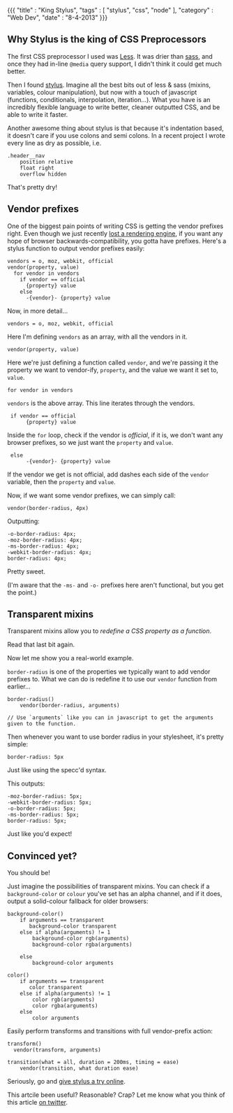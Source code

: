 {{{
    "title"    : "King Stylus",
    "tags"     : [ "stylus", "css", "node" ],
    "category" : "Web Dev",
    "date"     : "8-4-2013"
}}}

## Why Stylus is the king of CSS Preprocessors

The first CSS preprocessor I used was [Less](http://lesscss.org). It was drier than [sass](http://sass-lang.com), and once they had in-line `@media` query support, I didn't think  it could get much better.

Then I found [stylus](http://learnboost.github.com/stylus/). Imagine all the best bits out of less & sass (mixins, variables,  colour manipulation), but now with a touch of javascript (functions, conditionals, interpolation, iteration…). What you have is an incredibly flexible language to write better, cleaner outputted CSS, and be able to write it faster.

Another awesome thing about stylus is that because it's indentation based, it doesn't care if you use colons and semi colons. In a recent project I wrote every line as dry as possible, i.e.

    .header__nav
        position relative
        float right
        overflow hidden
That's pretty dry!

## Vendor prefixes

One of the biggest pain points of writing CSS is getting the vendor prefixes right. Even though we just recently [lost a rendering engine](http://my.opera.com/ODIN/blog/300-million-users-and-move-to-webkit), if you want any hope of browser backwards-compatibility, you gotta have prefixes. Here's a stylus function to output vendor prefixes easily:

    vendors = o, moz, webkit, official
    vendor(property, value)
      for vendor in vendors
        if vendor == official
          {property} value
        else
          -{vendor}- {property} value

Now, in more detail...

    vendors = o, moz, webkit, official

Here I'm defining `vendors` as an array, with all the vendors in it.

    vendor(property, value)
Here we're just defining a function called `vendor`, and we're passing it the property we want to vendor-ify, `property`, and the value we want it set to, `value`.

    for vendor in vendors
`vendors` is the above array. This line iterates through the vendors.

     if vendor == official
          {property} value
Inside the `for` loop, check if the vendor is *official*, if it is, we don't want any browser prefixes, so we just want the `property` and `value`.

     else
          -{vendor}- {property} value
If the vendor we get is not official, add dashes each side of the `vendor` variable, then the `property` and `value`.

Now, if we want some vendor prefixes, we can simply call:

    vendor(border-radius, 4px)
Outputting:

    -o-border-radius: 4px;
    -moz-border-radius: 4px;
    -ms-border-radius: 4px;
    -webkit-border-radius: 4px;
    border-radius: 4px;

Pretty sweet.

(I'm aware that the `-ms-` and `-o-` prefixes here aren't functional, but you get the point.)

## Transparent mixins

Transparent mixins allow you to *redefine a CSS property as a function*. 

Read that last bit again.

Now let me show you a real-world example.

`border-radius` is one of the properties we typically want to add vendor prefixes to. What we can do is redefine it to use our `vendor` function from earlier...

    border-radius()
        vendor(border-radius, arguments)
        
    // Use `arguments` like you can in javascript to get the arguments given to the function.

Then whenever you want to use border radius in your stylesheet, it's pretty simple:

    border-radius: 5px
Just like using the specc'd syntax.

This outputs:

    -moz-border-radius: 5px;
    -webkit-border-radius: 5px;
    -o-border-radius: 5px;
    -ms-border-radius: 5px;
    border-radius: 5px;

Just like you'd expect!

## Convinced yet?

You should be!

Just imagine the possibilities of transparent mixins. You can check if a `background-color` or `colour` you've set has an alpha channel, and if it does, output a solid-colour fallback for older browsers:

    background-color()
        if arguments == transparent
           background-color transparent
        else if alpha(arguments) != 1
            background-color rgb(arguments)
            background-color rgba(arguments)
         
        else
            background-color arguments

    color()
        if arguments == transparent
           color transparent
        else if alpha(arguments) != 1
            color rgb(arguments)
            color rgba(arguments)
        else
            color arguments

Easily perform transforms and transitions with full vendor-prefix action:

    transform()
      vendor(transform, arguments)

    transition(what = all, duration = 200ms, timing = ease)
        vendor(transition, what duration ease)

Seriously, go and [give stylus a try online](http://learnboost.github.com/stylus/try.html).

This artcile been useful? Reasonable? Crap? Let me know what you think of this article [on twitter](https://twitter.com/iestynw).